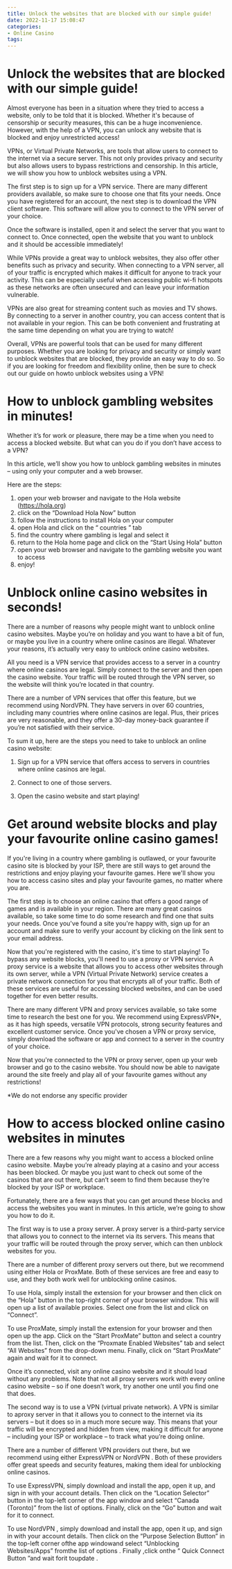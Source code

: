 ```yaml
---
title: Unlock the websites that are blocked with our simple guide!
date: 2022-11-17 15:08:47
categories:
- Online Casino
tags:
---
```



#  Unlock the websites that are blocked with our simple guide!

Almost everyone has been in a situation where they tried to access a website, only to be told that it is blocked. Whether it's because of censorship or security measures, this can be a huge inconvenience. However, with the help of a VPN, you can unlock any website that is blocked and enjoy unrestricted access!

VPNs, or Virtual Private Networks, are tools that allow users to connect to the internet via a secure server. This not only provides privacy and security but also allows users to bypass restrictions and censorship. In this article, we will show you how to unblock websites using a VPN.

The first step is to sign up for a VPN service. There are many different providers available, so make sure to choose one that fits your needs. Once you have registered for an account, the next step is to download the VPN client software. This software will allow you to connect to the VPN server of your choice.

Once the software is installed, open it and select the server that you want to connect to. Once connected, open the website that you want to unblock and it should be accessible immediately!

While VPNs provide a great way to unblock websites, they also offer other benefits such as privacy and security. When connecting to a VPN server, all of your traffic is encrypted which makes it difficult for anyone to track your activity. This can be especially useful when accessing public wi-fi hotspots as these networks are often unsecured and can leave your information vulnerable.

VPNs are also great for streaming content such as movies and TV shows. By connecting to a server in another country, you can access content that is not available in your region. This can be both convenient and frustrating at the same time depending on what you are trying to watch!

Overall, VPNs are powerful tools that can be used for many different purposes. Whether you are looking for privacy and security or simply want to unblock websites that are blocked, they provide an easy way to do so. So if you are looking for freedom and flexibility online, then be sure to check out our guide on howto unblock websites using a VPN!

#  How to unblock gambling websites in minutes!

Whether it’s for work or pleasure, there may be a time when you need to access a blocked website. But what can you do if you don’t have access to a VPN?

In this article, we’ll show you how to unblock gambling websites in minutes – using only your computer and a web browser.

Here are the steps:

1. open your web browser and navigate to the Hola website (https://hola.org)
2. click on the “Download Hola Now” button
3. follow the instructions to install Hola on your computer
4. open Hola and click on the “ countries ” tab
5. find the country where gambling is legal and select it
6. return to the Hola home page and click on the “Start Using Hola” button
7. open your web browser and navigate to the gambling website you want to access
8. enjoy!

#  Unblock online casino websites in seconds!

There are a number of reasons why people might want to unblock online casino websites. Maybe you’re on holiday and you want to have a bit of fun, or maybe you live in a country where online casinos are illegal. Whatever your reasons, it’s actually very easy to unblock online casino websites.

All you need is a VPN service that provides access to a server in a country where online casinos are legal. Simply connect to the server and then open the casino website. Your traffic will be routed through the VPN server, so the website will think you’re located in that country.

There are a number of VPN services that offer this feature, but we recommend using NordVPN. They have servers in over 60 countries, including many countries where online casinos are legal. Plus, their prices are very reasonable, and they offer a 30-day money-back guarantee if you’re not satisfied with their service.

To sum it up, here are the steps you need to take to unblock an online casino website:

1) Sign up for a VPN service that offers access to servers in countries where online casinos are legal.

2) Connect to one of those servers.

3) Open the casino website and start playing!

#  Get around website blocks and play your favourite online casino games!

If you're living in a country where gambling is outlawed, or your favourite casino site is blocked by your ISP, there are still ways to get around the restrictions and enjoy playing your favourite games. Here we'll show you how to access casino sites and play your favourite games, no matter where you are.

The first step is to choose an online casino that offers a good range of games and is available in your region. There are many great casinos available, so take some time to do some research and find one that suits your needs. Once you've found a site you're happy with, sign up for an account and make sure to verify your account by clicking on the link sent to your email address.

Now that you're registered with the casino, it's time to start playing! To bypass any website blocks, you'll need to use a proxy or VPN service. A proxy service is a website that allows you to access other websites through its own server, while a VPN (Virtual Private Network) service creates a private network connection for you that encrypts all of your traffic. Both of these services are useful for accessing blocked websites, and can be used together for even better results.

There are many different VPN and proxy services available, so take some time to research the best one for you. We recommend using ExpressVPN*, as it has high speeds, versatile VPN protocols, strong security features and excellent customer service. Once you've chosen a VPN or proxy service, simply download the software or app and connect to a server in the country of your choice.

Now that you're connected to the VPN or proxy server, open up your web browser and go to the casino website. You should now be able to navigate around the site freely and play all of your favourite games without any restrictions!

*We do not endorse any specific provider

#  How to access blocked online casino websites in minutes

There are a few reasons why you might want to access a blocked online casino website. Maybe you’re already playing at a casino and your access has been blocked. Or maybe you just want to check out some of the casinos that are out there, but can’t seem to find them because they’re blocked by your ISP or workplace.

Fortunately, there are a few ways that you can get around these blocks and access the websites you want in minutes. In this article, we’re going to show you how to do it.

The first way is to use a proxy server. A proxy server is a third-party service that allows you to connect to the internet via its servers. This means that your traffic will be routed through the proxy server, which can then unblock websites for you.

There are a number of different proxy servers out there, but we recommend using either Hola or ProxMate. Both of these services are free and easy to use, and they both work well for unblocking online casinos.

To use Hola, simply install the extension for your browser and then click on the “Hola” button in the top-right corner of your browser window. This will open up a list of available proxies. Select one from the list and click on “Connect”.

To use ProxMate, simply install the extension for your browser and then open up the app. Click on the “Start ProxMate” button and select a country from the list. Then, click on the “Proxmate Enabled Websites” tab and select “All Websites” from the drop-down menu. Finally, click on “Start ProxMate” again and wait for it to connect.

Once it’s connected, visit any online casino website and it should load without any problems. Note that not all proxy servers work with every online casino website – so if one doesn’t work, try another one until you find one that does.

The second way is to use a VPN (virtual private network). A VPN is similar to aproxy server in that it allows you to connect to the internet via its servers – but it does so in a much more secure way. This means that your traffic will be encrypted and hidden from view, making it difficult for anyone – including your ISP or workplace – to track what you’re doing online.

There are a number of different VPN providers out there, but we recommend using either ExpressVPN or NordVPN . Both of these providers offer great speeds and security features, making them ideal for unblocking online casinos.

To use ExpressVPN, simply download and install the app, open it up, and sign in with your account details. Then click on the “Location Selector” button in the top-left corner of the app window and select “Canada (Toronto)” from the list of options. Finally, click on the “Go” button and wait for it to connect.

To use NordVPN , simply download and install the app, open it up, and sign in with your account details. Then click on the “Purpose Selection Button” in the top-left corner ofthe app windowand select “Unblocking Websites/Apps” fromthe list of options . Finally ,click onthe “ Quick Connect Button ”and wait forit toupdate .



